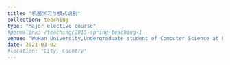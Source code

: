 ```yaml
---
title: "机器学习与模式识别"
collection: teaching
type: "Major elective course"
#permalink: /teaching/2015-spring-teaching-1
venue: "WuHan University,Undergraduate student of Computer Science at Excellence Engineering Class,Class of 2019"
date: 2021-03-02
#location: "City, Country"
---
```

